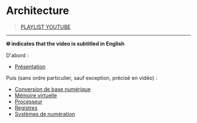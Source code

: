 # Architecture

> [PLAYLIST YOUTUBE](https://www.youtube.com/playlist?list=PLrSOXFDHBtfFrlG51dj8p_zCV994yWahY)

---

**🌐 indicates that the video is subtitled in English**

D'abord :

+ [Présentation](https://www.youtube.com/watch?v=x4yzYMZ5ZNo)

Puis (sans ordre particulier, sauf exception, précisé en vidéo) :

+ [Conversion de base numérique](https://www.youtube.com/watch?v=RdBNK43JK5c)
+ [Mémoire virtuelle](https://www.youtube.com/watch?v=B1wJJNITvkY)
+ [Processeur](https://www.youtube.com/watch?v=2jFBKfXxeZw)
+ [Registres](#)
+ [Systèmes de numération](https://www.youtube.com/watch?v=GEW_PYZEdNU)
